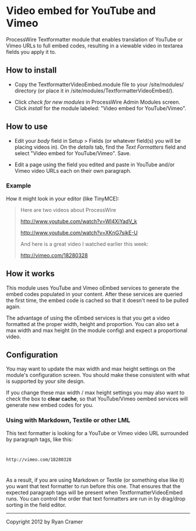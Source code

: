 # Video embed for YouTube and Vimeo

ProcessWire Textformatter module that enables translation of YouTube or Vimeo URLs to full embed codes, resulting in a viewable video in textarea fields you apply it to.

## How to install

- Copy the TextformatterVideoEmbed.module file to your /site/modules/ directory (or place it in /site/modules/TextformatterVideoEmbed/). 

- Click *check for new modules* in ProcessWire Admin Modules screen. Click *install* for the module labeled: "Video embed for YouTube/Vimeo".

## How to use

- Edit your *body* field in Setup > Fields (or whatever field(s) you will be placing videos in). On the *details* tab, find the *Text Formatters* field and select "Video embed for YouTube/Vimeo". Save. 

- Edit a page using the field you edited and paste in YouTube and/or Vimeo video URLs each on their own paragraph. 

### Example 

How it might look in your editor (like TinyMCE): 

> Here are two videos about ProcessWire
>
> http://www.youtube.com/watch?v=Wl4XiYadV_k
> 
> http://www.youtube.com/watch?v=XKnG7sikE-U 
> 
> And here is a great video I watched earlier this week:
> 
> http://vimeo.com/18280328

## How it works

This module uses YouTube and Vimeo oEmbed services to generate the embed codes populated in your content. After these services are queried the first time, the embed code is cached so that it doesn't need to be pulled again. 

The advantage of using the oEmbed services is that you get a video formatted at the proper width, height and proportion. You can also set a max width and max height (in the module config) and expect a proportional video. 

## Configuration

You may want to update the max width and max height settings on the module's configuration screen. You should make these consistent with what is supported by your site design. 

If you change these max width / max height settings you may also want to check the box to **clear cache**, so that YouTube/Vimeo oembed services will generate new embed codes for you. 

### Using with Markdown, Textile or other LML

This text formatter is looking for a YouTube or Vimeo video URL surrounded by paragraph tags, like this:

<code>
<p>http://vimeo.com/18280328</p>
</code>

As a result, if you are using Markdown or Textile (or something else like it) you want that text formatter to run before this one. That ensures that the expected paragraph tags will be present when TextformatterVideoEmbed runs. 
You can control the order that text formatters are run in by drag/drop sorting in the field editor.

------
Copyright 2012 by Ryan Cramer

